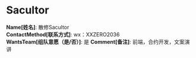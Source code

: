 # Sacultor

**Name[姓名]**: 散修Sacultor  
**ContactMethod[联系方式]**: wx：XXZERO2036  
**WantsTeam[组队意愿（是/否）]**: 是
**Comment[备注]**: 前端，合约开发，文案演讲  
